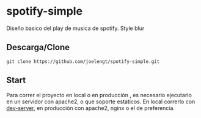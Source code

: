 # spotify-simple
Diseño basico del play de musica de spotify. Style blur

## Descarga/Clone
```
git clone https://github.com/joelengt/spotify-simple.git
```

## Start
Para correr el proyecto en local o en producción , es necesario ejecutarlo en un servidor con apache2, o que soporte estaticos.
En local correrlo con [dev-server](https://www.npmjs.com/package/dev-server), en producción con apache2, nginx o el de preferencia.

